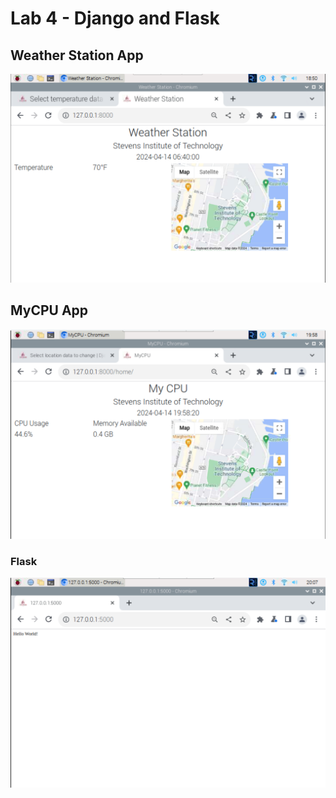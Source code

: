 # Lab 4 - Django and Flask

## Weather Station App
![image](Images/Lab4/WeatherStation.png)

## MyCPU App
![image](Images/Lab4/MyCPU.png)

### Flask
![image](Images/Lab4/HelloWorld.png)
